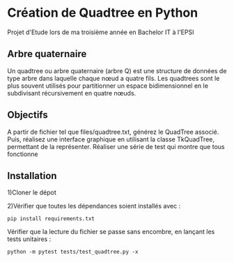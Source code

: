 # Création de Quadtree en Python
Projet d'Etude lors de ma troisième année en Bachelor IT à l'EPSI
## Arbre quaternaire
Un quadtree ou arbre quaternaire (arbre Q) est une structure de données de type arbre dans laquelle chaque nœud a quatre fils. Les quadtrees sont le plus souvent utilisés pour partitionner un espace bidimensionnel en le subdivisant récursivement en quatre nœuds. 
## Objectifs
A partir de fichier tel que files/quadtree.txt, générez le QuadTree associé.
Puis, réalisez une interface graphique en utilisant la classe TkQuadTree, permettant de la représenter.
Réaliser une série de test qui montre que tous fonctionne
## Installation
1)Cloner le dépot

2)Vérifier que toutes les dépendances soient installés avec :
```shell
pip install requirements.txt
```

Vérifier que la lecture du fichier se passe sans encombre, en lançant les tests unitaires :
```shell
python -m pytest tests/test_quadtree.py -x
```


